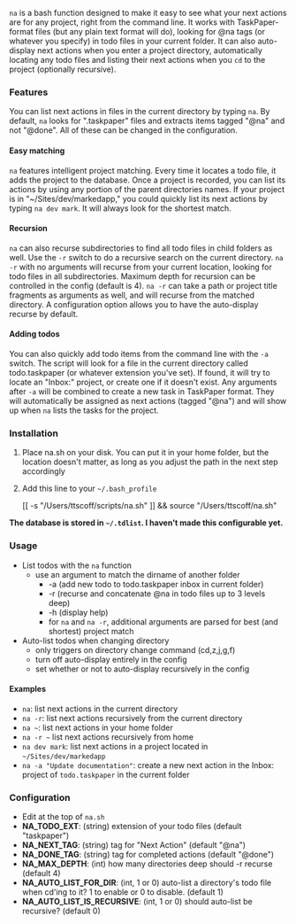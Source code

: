 `na` is a bash function designed to make it easy to see what your next actions are for any project, right from the command line. It works with TaskPaper-format files (but any plain text format will do), looking for @na tags (or whatever you specify) in todo files in your current folder. It can also auto-display next actions when you enter a project directory, automatically locating any todo files and listing their next actions when you `cd` to the project (optionally recursive).

### Features

You can list next actions in files in the current directory by typing `na`. By default, `na` looks for ".taskpaper" files and extracts items tagged "@na" and not "@done". All of these can be changed in the configuration.

#### Easy matching

`na` features intelligent project matching. Every time it locates a todo file, it adds the project to the database. Once a project is recorded, you can list its actions by using any portion of the parent directories names. If your project is in "~/Sites/dev/markedapp," you could quickly list its next actions by typing `na dev mark`. It will always look for the shortest match.

#### Recursion

`na` can also recurse subdirectories to find all todo files in child folders as well. Use the `-r` switch to do a recursive search on the current directory. `na -r` with no arguments will recurse from your current location, looking for todo files in all subdirectories. Maximum depth for recursion can be controlled in the config (default is 4). `na -r` can take a path or project title fragments as arguments as well, and will recurse from the matched directory. A configuration option allows you to have the auto-display recurse by default.

#### Adding todos

You can also quickly add todo items from the command line with the `-a` switch. The script will look for a file in the current directory called todo.taskpaper (or whatever extension you've set). If found, it will try to locate an "Inbox:" project, or create one if it doesn't exist. Any arguments after `-a` will be combined to create a new task in TaskPaper format. They will automatically be assigned as next actions (tagged "@na") and will show up when `na` lists the tasks for the project.

### Installation

 1. Place na.sh on your disk. You can put it in your home folder, but the location doesn't matter, as long as you adjust the path in the next step accordingly
 2. Add this line to your `~/.bash_profile`
		 
	[[ -s "/Users/ttscoff/scripts/na.sh" ]] && source "/Users/ttscoff/na.sh"

**The database is stored in `~/.tdlist`. I haven't made this configurable yet.**

### Usage

* List todos with the `na` function
  * use an argument to match the dirname of another folder
	* -a (add new todo to todo.taskpaper inbox in current folder)
	* -r (recurse and concatenate @na in todo files up to 3 levels deep)
	* -h (display help)
	* for `na` and `na -r`, additional arguments are parsed for best (and shortest) project match
* Auto-list todos when changing directory
	* only triggers on directory change command (cd,z,j,g,f)
	* turn off auto-display entirely in the config
	* set whether or not to auto-display recursively in the config

#### Examples

* `na`: list next actions in the current directory
* `na -r`: list next actions recursively from the current directory
* `na ~`: list next actions in your home folder
* `na -r ~` list next actions recursively from home
* `na dev mark`: list next actions in a project located in `~/Sites/dev/markedapp`
* `na -a "Update documentation"`: create a new next action in the Inbox: project of `todo.taskpaper` in the current folder

### Configuration

* Edit at the top of `na.sh`
* **NA_TODO_EXT**: (string) extension of your todo files (default "taskpaper")
* **NA_NEXT_TAG**: (string) tag for "Next Action" (default "@na")
* **NA_DONE_TAG**: (string) tag for completed actions (default "@done")
* **NA_MAX_DEPTH**: (int) how many directories deep should -r recurse (default 4)
* **NA_AUTO_LIST_FOR_DIR**: (int, 1 or 0) auto-list a directory's todo file when cd'ing to it? 1 to enable or 0 to disable. (default 1)
* **NA_AUTO_LIST_IS_RECURSIVE**: (int, 1 or 0) should auto-list be recursive? (default 0)